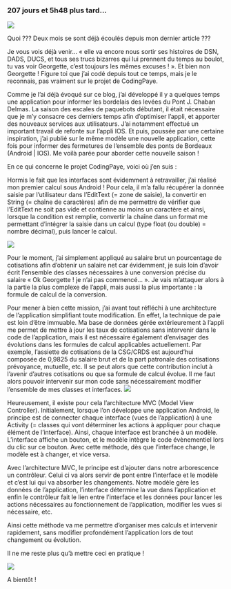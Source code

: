 ### 207 jours et 5h48 plus tard...

<img src = "http://gph.is/2eYJVen"/>

Quoi ??? Deux mois se sont déjà écoulés depuis mon dernier article ???

Je vous vois déjà venir… « elle va encore nous sortir ses histoires de DSN, DADS, DUCS, et tous ses trucs bizarres qui lui prennent du temps au boulot, tu vas voir Georgette, c’est toujours les mêmes excuses ! ». Et bien non Georgette ! Figure toi que j’ai codé depuis tout ce temps, mais je le reconnais, pas vraiment sur le projet de CodingPaye.

Comme je l’ai déjà évoqué sur ce blog, j’ai développé il y a quelques temps une application pour informer les bordelais des levées du Pont J. Chaban Delmas. La saison des escales de paquebots débutant, il était nécessaire que je m’y consacre ces derniers temps afin d’optimiser l’appli, et apporter des nouveaux services aux utilisateurs. J’ai notamment effectué un important travail de refonte sur l’appli IOS. Et puis, poussée par une certaine inspiration, j’ai publié sur le même modèle une nouvelle application, cette fois pour informer des fermetures de l’ensemble des ponts de Bordeaux (Android | IOS). Me voilà parée pour aborder cette nouvelle saison !

En ce qui concerne le projet CodingPaye, voici où j’en suis :


Hormis le fait que les interfaces sont évidemment à retravailler,  j’ai réalisé mon premier calcul sous Android ! Pour cela, il m’a fallu récupérer la donnée saisie par l’utilisateur dans l’EditText (= zone de saisie), la convertir en String (= chaîne de caractères) afin de me permettre de vérifier que l’EditText ne soit pas vide et contienne au moins un caractère et ainsi, lorsque la condition est remplie, convertir la chaîne dans un format me permettant d’intégrer la saisie dans un calcul (type float (ou double) = nombre décimal), puis lancer le calcul. 

<img src = "http://gph.is/2k6rvuk"/>

Pour le moment, j’ai simplement appliqué au salaire brut un pourcentage de cotisations afin d’obtenir un salaire net car évidemment, je suis loin d’avoir écrit l’ensemble des classes nécessaires à une conversion précise du salaire « Ok Georgette ! je n’ai pas commencé… ». Je vais m’attaquer alors à la partie la plus complexe de l’appli, mais aussi la plus importante : la formule de calcul de la conversion.

Pour mener à bien cette mission, j’ai avant tout réfléchi à une architecture de l’application simplifiant toute modification. En effet, la technique de paie est loin d’être immuable. Ma base de données gérée extérieurement à l’appli me permet de mettre à jour les taux de cotisations sans intervenir dans le code de l’application, mais il est nécessaire également d’envisager des évolutions dans les formules de calcul applicables actuellement. Par exemple, l’assiette de cotisations de la CSG/CRDS est aujourd’hui composée de 0,9825 du salaire brut et de la part patronale des cotisations prévoyance, mutuelle, etc. Il se peut alors que cette contribution inclut à l’avenir d’autres cotisations ou que sa formule de calcul évolue. Il me faut alors pouvoir intervenir sur mon code sans nécessairement modifier l’ensemble de mes classes et interfaces.
<img src = "http://gph.is/29acSRJ"/>

Heureusement, il existe pour cela l’architecture MVC (Model View Controller).
Initialement, lorsque l’on développe une application Android, le principe est de connecter chaque interface (vues de l’application) à une Activity (= classes qui vont déterminer les actions à appliquer pour chaque élément de l’interface). Ainsi, chaque interface est branchée à un modèle. L’interface affiche un bouton, et le modèle intègre le code évènementiel lors du clic sur ce bouton. Avec cette méthode, dès que l’interface change, le modèle est à changer, et vice versa.

Avec l’architecture MVC, le principe est d’ajouter dans notre arborescence un contrôleur. Celui ci va alors servir de pont entre l’interface et le modèle et c’est lui qui va absorber les changements. Notre modèle gère les données de l’application, l’interface détermine la vue dans l’application et enfin le contrôleur fait le lien entre l’interface et les données pour lancer les actions nécessaires au fonctionnement de l’application, modifier les vues si nécessaire, etc.

Ainsi cette méthode va me permettre d’organiser mes calculs et intervenir rapidement, sans modifier profondément l’application lors de tout changement ou évolution.

Il ne me reste plus qu’à mettre ceci en pratique !

<img src = "http://gph.is/2npfYVD"/>


A bientôt !



